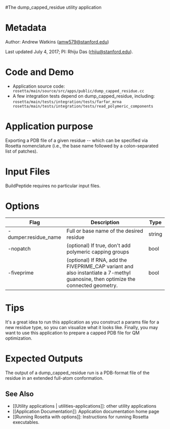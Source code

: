 #The dump_capped_residue utility application

Metadata
========

Author: Andrew Watkins (amw579@stanford.edu)

Last updated July 4, 2017; PI: Rhiju Das (rhiju@stanford.edu).

Code and Demo
=============

-   Application source code: `        rosetta/main/source/src/apps/public/dump_capped_residue.cc       `
-   A few integration tests depend on dump_capped_residue, including: 
`        rosetta/main/tests/integration/tests/farfar_mrna       `
`        rosetta/main/tests/integration/tests/read_polymeric_components       `

Application purpose
===========================================

Exporting a PDB file of a given residue -- which can be specified via Rosetta nomenclature (i.e., the base name followed by a colon-separated list of patches).

Input Files
===========

BuildPeptide requires no particular input files.

Options
=======

|Flag|Description|Type|
|----|-----------|----|
|-dumper:residue_name|Full or base name of the desired residue|string|
|-nopatch|(optional) If true, don't add polymeric capping groups|bool|
|-fiveprime|(optional) If RNA, add the FIVEPRIME_CAP variant and also instantiate a 7-methyl guanosine, then optimize the connected geometry.|bool|

Tips
====

It's a great idea to run this application as you construct a params file for a new residue type, so you can visualize what it looks like. Finally, you may want to use this application to prepare a capped PDB file for QM optimization.

Expected Outputs
================

The output of a dump_capped_residue run is a PDB-format file of the residue in an extended full-atom conformation. 

## See Also

* [[Utility applications | utilities-applications]]: other utility applications
* [[Application Documentation]]: Application documentation home page
* [[Running Rosetta with options]]: Instructions for running Rosetta executables.
